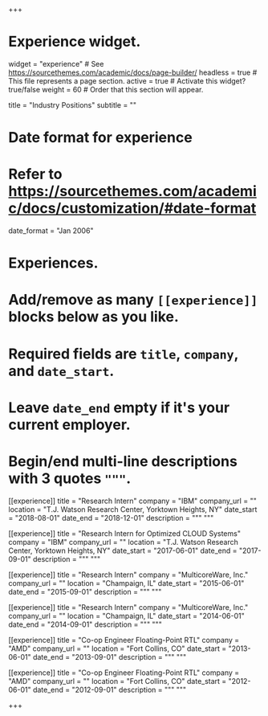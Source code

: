 +++
# Experience widget.
widget = "experience"  # See https://sourcethemes.com/academic/docs/page-builder/
headless = true  # This file represents a page section.
active = true  # Activate this widget? true/false
weight = 60  # Order that this section will appear.

title = "Industry Positions"
subtitle = ""

# Date format for experience
#   Refer to https://sourcethemes.com/academic/docs/customization/#date-format
date_format = "Jan 2006"

# Experiences.
#   Add/remove as many `[[experience]]` blocks below as you like.
#   Required fields are `title`, `company`, and `date_start`.
#   Leave `date_end` empty if it's your current employer.
#   Begin/end multi-line descriptions with 3 quotes `"""`.
[[experience]]
  title = "Research Intern"
  company = "IBM"
  company_url = ""
  location = "T.J. Watson Research Center, Yorktown Heights, NY"
  date_start = "2018-08-01"
  date_end = "2018-12-01"
  description = """
  """

[[experience]]
  title = "Research Intern for Optimized CLOUD Systems"
  company = "IBM"
  company_url = ""
  location = "T.J. Watson Research Center, Yorktown Heights, NY"
  date_start = "2017-06-01"
  date_end = "2017-09-01"
  description = """
  """

[[experience]]
  title = "Research Intern"
  company = "MulticoreWare, Inc."
  company_url = ""
  location = "Champaign, IL"
  date_start = "2015-06-01"
  date_end = "2015-09-01"
  description = """
  """

[[experience]]
  title = "Research Intern"
  company = "MulticoreWare, Inc."
  company_url = ""
  location = "Champaign, IL"
  date_start = "2014-06-01"
  date_end = "2014-09-01"
  description = """
  """

[[experience]]
  title = "Co-op Engineer Floating-Point RTL"
  company = "AMD"
  company_url = ""
  location = "Fort Collins, CO"
  date_start = "2013-06-01"
  date_end = "2013-09-01"
  description = """
  """

[[experience]]
  title = "Co-op Engineer Floating-Point RTL"
  company = "AMD"
  company_url = ""
  location = "Fort Collins, CO"
  date_start = "2012-06-01"
  date_end = "2012-09-01"
  description = """
  """

+++

<!-- 

- 2018 Spring University of Illinois Project TA for ECE408/CS483
- 2017 Fall University of Illinois Head TA for ECE408/CS483
- 2017-2018 University of Illinois [Mavis Future Faculty Fellow](http://publish.illinois.edu/engr-mavis/2017-2018-mavis-fellows/).

I have been a teaching assistant for the following courses:

- ECE408/CS483: Heterogeneous Parallel Programming at the University of Illinois
- E155: Microprocesser-based Systems: Design & Applications at Harvey Mudd College 
- E85: Digital Electronics and Computer Architecture at Harvey Mudd College

I have also been a teaching assistant for the Programming and Tuning Massively Parallel Systems
[(PUMPS)](http://bcw.ac.upc.edu/PUMPS2017/) summer school in Barcelona since 2014.

I have also mentored undergraduates and a high school student, who is a co-author on two papers.

During the Mavis fellowship, I administered the ECE 408 GPU programming project in spring 2018. I created

* Four lectures on machine learning ([1][l1], [2][l2], [3][l3], [4][l4])
* A [course project][project_repo] where students add a GPU convolution operator to MXNet.
* Project kickoff [slides][kickoff-slides] ([repo][kickoff-repo]).

[project_repo]: https://github.com/illinois-impact/ece408_project
[l1]: ../../pdf/2017FA_ECE408_dl01_Intro.pdf
[l2]: ../../pptx/2017FA_ECE408_dl02_FF-Gradient.pptx
[l3]: ../../pptx/2017FA_ECE408_dl03_CNN01.pptx
[l4]: ../../pptx/2017FA_ECE408_dl04_CNN02.pptx
[kickoff-slides]: ../../pdf/2017FA_ECE408_project-kickoff.pdf
[kickoff-repo]: https://github.com/illinois-impact/ece408_project-kickoff-slides -->